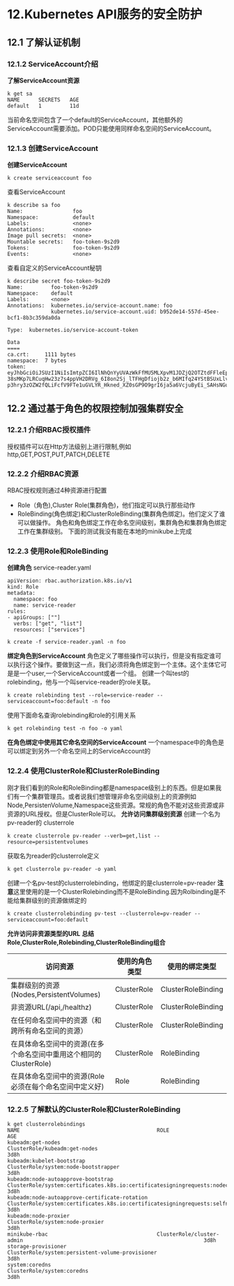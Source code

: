 # 12.Kubernetes API服务的安全防护
## 12.1 了解认证机制
### 12.1.2 ServiceAccount介绍
**了解ServiceAccount资源**
```
k get sa
NAME      SECRETS   AGE
default   1         11d
```
当前命名空间包含了一个default的ServiceAccount，其他额外的ServiceAccount需要添加。POD只能使用同样命名空间的ServiceAccount。
### 12.1.3 创建ServiceAccount
**创建ServiceAccount**
```
k create serviceaccount foo
```
查看ServiceAccount
```
k describe sa foo
Name:                foo
Namespace:           default
Labels:              <none>
Annotations:         <none>
Image pull secrets:  <none>
Mountable secrets:   foo-token-9s2d9
Tokens:              foo-token-9s2d9
Events:              <none>
```
查看自定义的ServiceAccount秘钥
```
k describe secret foo-token-9s2d9
Name:         foo-token-9s2d9
Namespace:    default
Labels:       <none>
Annotations:  kubernetes.io/service-account.name: foo
              kubernetes.io/service-account.uid: b952de14-557d-45ee-bcf1-8b3c359da0da

Type:  kubernetes.io/service-account-token

Data
====
ca.crt:     1111 bytes
namespace:  7 bytes
token:      eyJhbGciOiJSUzI1NiIsImtpZCI6IlNhQnYyUVAzWkFfMU5MLXpvM1JDZjQ2OTZtdFFleEp1Q0dSeUgzUXFkVVUifQ.eyJpc3MiOiJrdWJlcm5ldGVzL3NlcnZpY2VhY2NvdW50Iiwia3ViZXJuZXRlcy5pby9zZXJ2aWNlYWNjb3VudC9uYW1lc3BhY2UiOiJkZWZhdWx0Iiwia3ViZXJuZXRlcy5pby9zZXJ2aWNlYWNjb3VudC9zZWNyZXQubmFtZSI6ImZvby10b2tlbi05czJkOSIsImt1YmVybmV0ZXMuaW8vc2VydmljZWFjY291bnQvc2VydmljZS1hY2NvdW50Lm5hbWUiOiJmb28iLCJrdWJlcm5ldGVzLmlvL3NlcnZpY2VhY2NvdW50L3NlcnZpY2UtYWNjb3VudC51aWQiOiJiOTUyZGUxNC01NTdkLTQ1ZWUtYmNmMS04YjNjMzU5ZGEwZGEiLCJzdWIiOiJzeXN0ZW06c2VydmljZWFjY291bnQ6ZGVmYXVsdDpmb28ifQ.gBR95ofCG_QaLUIhk7Az_8nwDeU2TI1v_FWfx7B3GfRa688JnEwpon1iMJNwrJGg6-38sMKp7LRCuqHw23z7s4ppVH2DRVg_6I8on2Sj_lTFHgDfiojb2z_b6MIfq24YStBSUxLlvZg_KEwQjFk4UQpsaKETNv_Xu5_UHkT4WUZtXQrBqBlyooLB4G5xgCT67lffrkz_Nw0bTJgNDlt_3m9uUSXMb0m51O9zcFRdxbNwA6QOju98x97F2QuDu7Z86e4-p3hry3zOZW2fQLiFcfV9FTe1uGVLYR_Hkned_XZ0sGP9O9grI6ja5a6VcjuByEi_SAHsNGugCi_TStGmQw
```
## 12.2 通过基于角色的权限控制加强集群安全
### 12.2.1 介绍RBAC授权插件
授权插件可以在Http方法级别上进行限制,例如http,GET,POST,PUT,PATCH,DELETE
### 12.2.2 介绍RBAC资源
RBAC授权规则通过4种资源进行配置
- Role（角色),Cluster Role(集群角色)，他们指定可以执行那些动作
- RoleBinding(角色绑定)和ClusterRoleBinding(集群角色绑定)。他们定义了谁可以做操作。
角色和角色绑定工作在命名空间级别，集群角色和集群角色绑定工作在集群级别。
下面的测试我没有能在本地的minikube上完成
### 12.2.3 使用Role和RoleBinding
**创建角色**
service-reader.yaml
```
apiVersion: rbac.authorization.k8s.io/v1
kind: Role
metadata:
  namespace: foo
  name: service-reader
rules:
- apiGroups: [""]
  verbs: ["get", "list"]
  resources: ["services"]
```
```
k create -f service-reader.yaml -n foo
```
**绑定角色到ServiceAccount**
角色定义了哪些操作可以执行，但是没有指定谁可以执行这个操作。要做到这一点，我们必须将角色绑定到一个主体。这个主体它可是是一个user,一个ServiceAccount或者一个组。
创建一个叫test的rolebinding，他与一个叫service-reader的role关联。
```
k create rolebinding test --role=service-reader --serviceaccount=foo:default -n foo
```
使用下面命名查询rolebinding和role的引用关系
```
k get rolebinding test -n foo -o yaml
```
**在角色绑定中使用其它命名空间的ServiceAccount**
一个namespace中的角色是可以绑定到另外一个命名空间上的ServiceAccount的

### 12.2.4 使用ClusterRole和ClusterRoleBinding
刚才我们看到的Role和RoleBinding都是namespace级别上的东西。但是如果我们有一个集群管理员。或者说我们想管理非命名空间级别上的资源例如Node,PersistenVolume,Namespace这些资源。常规的角色不能对这些资源或非资源的URL授权。但是ClusterRole可以。
**允许访问集群级别资源**
创建一个名为pv-reader的 clusterrole
```
k create clusterrole pv-reader --verb=get,list --resource=persistentvolumes
```

获取名为reader的clusterrole定义
```
k get clusterrole pv-reader -o yaml
```
创建一个名pv-test的clusterrolebinding，他绑定的是clusterrole=pv-reader
**注意**这里使用的是一个ClusterRolebinding而不是RoleBinding.因为Rolbinding是不能给集群级别的资源做绑定的
```
k create clusterrolebinding pv-test --clusterrole=pv-reader --serviceaccount=foo:default
```
**允许访问非资源类型的URL**
**总结Role,ClusterRole,Rolebinding,ClusterRoleBinding组合**

| 访问资源 |使用的角色类型  | 使用的绑定类型 |
| --- | --- | --- |
| 集群级别的资源(Nodes,PersistentVolumes) | ClusterRole | ClusterRoleBinding |
| 非资源URL(/api,/healthz) | ClusterRole| ClusterRoleBinding |
| 在任何命名空间中的资源（和跨所有命名空间的资源） | ClusterRole | ClusterRoleBinding |
| 在具体命名空间中的资源(在多个命名空间中重用这个相同的ClusterRole) |ClusterRole  | RoleBinding |
| 在具体命名空间中的资源(Role必须在每个命名空间中定义好) | Role | RoleBinding |

### 12.2.5 了解默认的ClusterRole和ClusterRoleBinding
```
k get clusterrolebindings
NAME                                            ROLE                                                                               AGE
kubeadm:get-nodes                               ClusterRole/kubeadm:get-nodes                                                      3d8h
kubeadm:kubelet-bootstrap                       ClusterRole/system:node-bootstrapper                                               3d8h
kubeadm:node-autoapprove-bootstrap              ClusterRole/system:certificates.k8s.io:certificatesigningrequests:nodeclient       3d8h
kubeadm:node-autoapprove-certificate-rotation   ClusterRole/system:certificates.k8s.io:certificatesigningrequests:selfnodeclient   3d8h
kubeadm:node-proxier                            ClusterRole/system:node-proxier                                                    3d8h
minikube-rbac                                   ClusterRole/cluster-admin                                                          3d8h
storage-provisioner                             ClusterRole/system:persistent-volume-provisioner                                   3d8h
system:coredns                                  ClusterRole/system:coredns                                                         3d8h
```